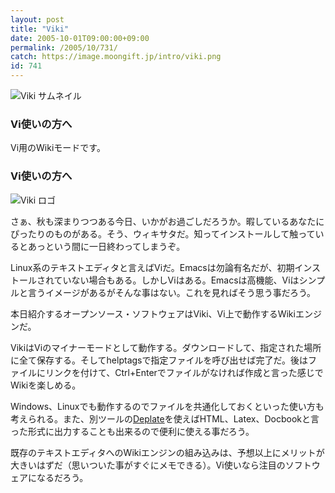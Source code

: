 ```yaml
---
layout: post
title: "Viki"
date: 2005-10-01T09:00:00+09:00
permalink: /2005/10/731/
catch: https://image.moongift.jp/intro/viki.png
id: 741
---
```

 ![Viki サムネイル](https://image.moongift.jp/intro/viki.s.png "Viki サムネイル")
  

### Vi使いの方へ
  
Vi用のWikiモードです。  
<!--more-->  

### Vi使いの方へ
  

![Viki ロゴ](https://image.moongift.jp/intro/viki.png "Viki ロゴ")

  

さぁ、秋も深まりつつある今日、いかがお過ごしだろうか。暇しているあなたにぴったりのものがある。そう、ウィキサタだ。知ってインストールして触っているとあっという間に一日終わってしまうぞ。

  

Linux系のテキストエディタと言えばViだ。Emacsは勿論有名だが、初期インストールされていない場合もある。しかしViはある。Emacsは高機能、Viはシンプルと言うイメージがあるがそんな事はない。これを見ればそう思う事だろう。

  

本日紹介するオープンソース・ソフトウェアはViki、Vi上で動作するWikiエンジンだ。

  

VikiはViのマイナーモードとして動作する。ダウンロードして、指定された場所に全て保存する。そしてhelptagsで指定ファイルを呼び出せば完了だ。後はファイルにリンクを付けて、Ctrl+Enterでファイルがなければ作成と言った感じでWikiを楽しめる。

  

Windows、Linuxでも動作するのでファイルを共通化しておくといった使い方も考えられる。また、別ツールの[Deplate](http://deplate.sourceforge.net/)を使えばHTML、Latex、Docbookと言った形式に出力することも出来るので便利に使える事だろう。

  

既存のテキストエディタへのWikiエンジンの組み込みは、予想以上にメリットが大きいはずだ（思いついた事がすぐにメモできる）。Vi使いなら注目のソフトウェアになるだろう。

